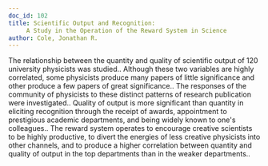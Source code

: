 ```yaml
---
doc_id: 102
title: Scientific Output and Recognition:
     A Study in the Operation of the Reward System in Science
author: Cole, Jonathan R.
---
```


The relationship between the quantity and quality of scientific output of 
120 university physicists was studied.. Although these two variables are highly
correlated, some physicists produce many papers of little significance and 
other produce a few papers of great significance.. The responses of the 
community of physicists to these distinct patterns of research publication were
investigated.. Quality of output is more significant than quantity in eliciting
recognition through the receipt of awards, appointment to prestigious academic
departments, and being widely known to one's colleagues.. The reward system 
operates to encourage creative scientists to be highly productive, to divert 
the energies of less creative physicists into other channels, and to produce a 
higher correlation between quantity and quality of output in the top departments 
than in the weaker departments..